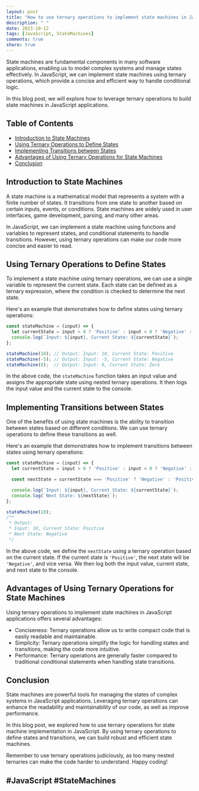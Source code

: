 ```yaml
---
layout: post
title: "How to use ternary operations to implement state machines in JavaScript applications?"
description: " "
date: 2023-10-12
tags: [JavaScript, StateMachines]
comments: true
share: true
---
```


State machines are fundamental components in many software applications, enabling us to model complex systems and manage states effectively. In JavaScript, we can implement state machines using ternary operations, which provide a concise and efficient way to handle conditional logic.

In this blog post, we will explore how to leverage ternary operations to build state machines in JavaScript applications.

## Table of Contents
- [Introduction to State Machines](#introduction-to-state-machines)
- [Using Ternary Operations to Define States](#using-ternary-operations-to-define-states)
- [Implementing Transitions between States](#implementing-transitions-between-states)
- [Advantages of Using Ternary Operations for State Machines](#advantages-of-using-ternary-operations-for-state-machines)
- [Conclusion](#conclusion)

## Introduction to State Machines

A state machine is a mathematical model that represents a system with a finite number of states. It transitions from one state to another based on certain inputs, events, or conditions. State machines are widely used in user interfaces, game development, parsing, and many other areas.

In JavaScript, we can implement a state machine using functions and variables to represent states, and conditional statements to handle transitions. However, using ternary operations can make our code more concise and easier to read.

## Using Ternary Operations to Define States

To implement a state machine using ternary operations, we can use a single variable to represent the current state. Each state can be defined as a ternary expression, where the condition is checked to determine the next state.

Here's an example that demonstrates how to define states using ternary operations:

```javascript
const stateMachine = (input) => {
  let currentState = input > 0 ? 'Positive' : input < 0 ? 'Negative' : 'Zero';
  console.log(`Input: ${input}, Current State: ${currentState}`);
};

stateMachine(10); // Output: Input: 10, Current State: Positive
stateMachine(-5); // Output: Input: -5, Current State: Negative
stateMachine(0);  // Output: Input: 0, Current State: Zero
```

In the above code, the `stateMachine` function takes an input value and assigns the appropriate state using nested ternary operations. It then logs the input value and the current state to the console.

## Implementing Transitions between States

One of the benefits of using state machines is the ability to transition between states based on different conditions. We can use ternary operations to define these transitions as well.

Here's an example that demonstrates how to implement transitions between states using ternary operations:

```javascript
const stateMachine = (input) => {
  let currentState = input > 0 ? 'Positive' : input < 0 ? 'Negative' : 'Zero';

  const nextState = currentState === 'Positive' ? 'Negative' : 'Positive';

  console.log(`Input: ${input}, Current State: ${currentState}`);
  console.log(`Next State: ${nextState}`);
};

stateMachine(10);
/**
 * Output:
 * Input: 10, Current State: Positive
 * Next State: Negative
 */
```

In the above code, we define the `nextState` using a ternary operation based on the current state. If the current state is `'Positive'`, the next state will be `'Negative'`, and vice versa. We then log both the input value, current state, and next state to the console.

## Advantages of Using Ternary Operations for State Machines

Using ternary operations to implement state machines in JavaScript applications offers several advantages:

* Conciseness: Ternary operations allow us to write compact code that is easily readable and maintainable.
* Simplicity: Ternary operations simplify the logic for handling states and transitions, making the code more intuitive.
* Performance: Ternary operations are generally faster compared to traditional conditional statements when handling state transitions.

## Conclusion

State machines are powerful tools for managing the states of complex systems in JavaScript applications. Leveraging ternary operations can enhance the readability and maintainability of our code, as well as improve performance.

In this blog post, we explored how to use ternary operations for state machine implementation in JavaScript. By using ternary operations to define states and transitions, we can build robust and efficient state machines.

Remember to use ternary operations judiciously, as too many nested ternaries can make the code harder to understand. Happy coding!

## #JavaScript #StateMachines